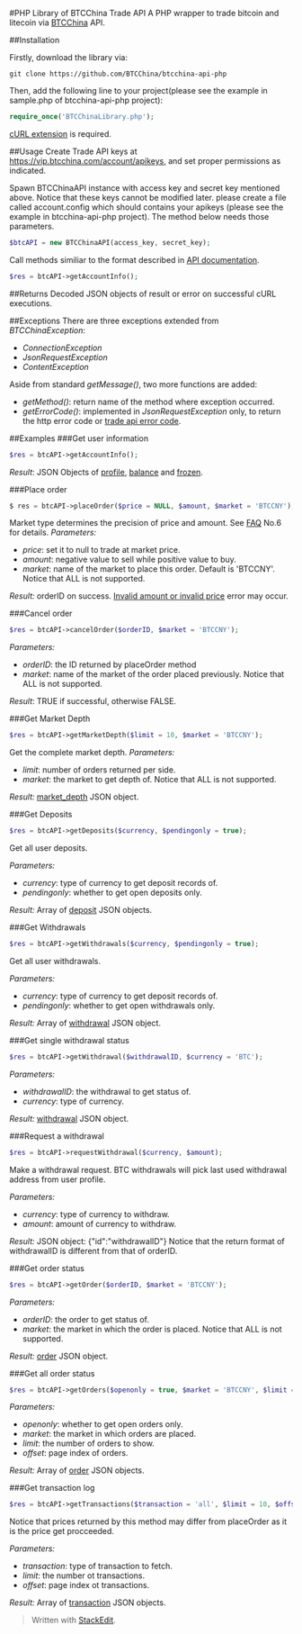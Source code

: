 #PHP Library of BTCChina Trade API
A PHP wrapper to trade bitcoin and litecoin via [BTCChina](https://www.btcchina.com) API.

##Installation

Firstly, download the library via:
```
git clone https://github.com/BTCChina/btcchina-api-php
```

Then, add the following line to your project(please see the example in sample.php of btcchina-api-php project):
```php
require_once('BTCChinaLibrary.php');
```

[cURL extension](http://php.net/manual/en/book.curl.php) is required.

##Usage
Create Trade API keys at https://vip.btcchina.com/account/apikeys, and set proper permissions as indicated.

Spawn BTCChinaAPI instance with access key and secret key mentioned above. Notice that these keys cannot be modified later.
please create a file called account.config which should contains your apikeys (please see the example in btcchina-api-php project).
The method below needs those parameters.

```php
$btcAPI = new BTCChinaAPI(access_key, secret_key);
```

Call methods similiar to the format described in [API documentation](http://btcchina.org/api-trade-documentation-en).

```php
$res = btcAPI->getAccountInfo();
```

##Returns
Decoded JSON objects of result or error on successful cURL executions.

##Exceptions
There are three exceptions extended from _BTCChinaException_:

- _ConnectionException_
- _JsonRequestException_
- _ContentException_

Aside from standard _getMessage()_, two more functions are added:

- _getMethod()_: return name of the method where exception occurred.
- _getErrorCode()_: implemented in _JsonRequestException_ only, to return the http error code or [trade api error code](http://btcchina.org/api-trade-documentation-en#error_codes).

##Examples
###Get user information
```php
$res = btcAPI->getAccountInfo();
```

_Result_:
JSON Objects of [profile](http://btcchina.org/api-trade-documentation-en#profile), [balance](http://btcchina.org/api-trade-documentation-en#balance) and [frozen](http://btcchina.org/api-trade-documentation-en#frozen).

###Place order
```php
$ res = btcAPI->placeOrder($price = NULL, $amount, $market = 'BTCCNY');
```

Market type determines the precision of price and amount. See [FAQ](http://btcchina.org/api-trade-documentation-en#faq) No.6 for details.
_Parameters:_

- _price_: set it to null to trade at market price.
- _amount_: negative value to sell while positive value to buy.
- _market_: name of the market to place this order. Default is 'BTCCNY'. Notice that ALL is not supported.

_Result:_
orderID on success. [Invalid amount or invalid price](http://btcchina.org/api-trade-documentation-en#error_codes) error may occur.

###Cancel order
```php
$res = btcAPI->cancelOrder($orderID, $market = 'BTCCNY');
```

_Parameters:_

- _orderID_: the ID returned by placeOrder method
- _market_: name of the market of the order placed previously. Notice that ALL is not supported.

_Result_:
TRUE if successful, otherwise FALSE.

###Get Market Depth
```php
$res = btcAPI->getMarketDepth($limit = 10, $market = 'BTCCNY');
```

Get the complete market depth.
_Parameters:_

- _limit_: number of orders returned per side.
- _market_: the market to get depth of. Notice that ALL is not supported.

_Result:_
[market_depth](http://btcchina.org/api-trade-documentation-en#market_depth) JSON object.

###Get Deposits
```php
$res = btcAPI->getDeposits($currency, $pendingonly = true);
```

Get all user deposits.

_Parameters:_

- _currency_: type of currency to get deposit records of.
- _pendingonly_: whether to get open deposits only.

_Result:_
Array of [deposit](http://btcchina.org/api-trade-documentation-en#deposit) JSON objects.

###Get Withdrawals
```php
$res = btcAPI->getWithdrawals($currency, $pendingonly = true);
```

Get all user withdrawals.

_Parameters:_

- _currency_: type of currency to get deposit records of.
- _pendingonly_: whether to get open withdrawals only.

_Result:_
Array of [withdrawal](http://btcchina.org/api-trade-documentation-en#withdrawal) JSON object.

###Get single withdrawal status
```php
$res = btcAPI->getWithdrawal($withdrawalID, $currency = 'BTC');
```

_Parameters:_

- _withdrawalID_: the withdrawal to get status of.
- _currency_: type of currency.

_Result:_
[withdrawal](http://btcchina.org/api-trade-documentation-en#withdrawal) JSON object.

###Request a withdrawal
```php
$res = btcAPI->requestWithdrawal($currency, $amount);
```

Make a withdrawal request. BTC withdrawals will pick last used withdrawal address from user profile.

_Parameters:_

- _currency_: type of currency to withdraw.
- _amount_: amount of currency to withdraw.

_Result:_
JSON object: {"id":"withdrawalID"}
Notice that the return format of withdrawalID is different from that of orderID.

###Get order status
```php
$res = btcAPI->getOrder($orderID, $market = 'BTCCNY');
```

_Parameters:_

- _orderID_: the order to get status of.
- _market_: the market in which the order is placed. Notice that ALL is not supported.

_Result:_
[order](http://btcchina.org/api-trade-documentation-en#order) JSON object.

###Get all order status
```php
$res = btcAPI->getOrders($openonly = true, $market = 'BTCCNY', $limit = 1000, $offset = 0);
```

_Parameters:_

- _openonly_: whether to get open orders only.
- _market_: the market in which orders are placed.
- _limit_: the number of orders to show.
- _offset_: page index of orders.

_Result:_
Array of [order](http://btcchina.org/api-trade-documentation-en#order) JSON objects.

###Get transaction log
```php
$res = btcAPI->getTransactions($transaction = 'all', $limit = 10, $offset = 0);
```

Notice that prices returned by this method may differ from placeOrder as it is the price get procceeded.

_Parameters:_

- _transaction_: type of transaction to fetch.
- _limit_: the number ot transactions.
- _offset_: page index ot transactions.

_Result:_
Array of [transaction](http://btcchina.org/api-trade-documentation-en#transaction) JSON objects.




> Written with [StackEdit](https://stackedit.io/).